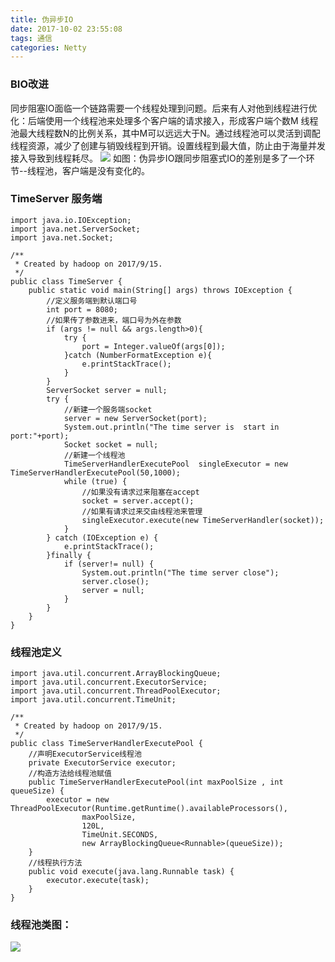 ```yaml
---
title: 伪异步IO
date: 2017-10-02 23:55:08
tags: 通信
categories: Netty
---
```

### BIO改进
同步阻塞IO面临一个链路需要一个线程处理到问题。后来有人对他到线程进行优化：后端使用一个线程池来处理多个客户端的请求接入，形成客户端个数M 线程池最大线程数N的比例关系，其中M可以远远大于N。通过线程池可以灵活到调配线程资源，减少了创建与销毁线程到开销。设置线程到最大值，防止由于海量并发接入导致到线程耗尽。
![](https://ww1.sinaimg.cn/large/005Y4715gy1fjk7pn65g3j30p007n0xd.jpg)
如图：伪异步IO跟同步阻塞式IO的差别是多了一个环节--线程池，客户端是没有变化的。

### TimeServer 服务端

```
import java.io.IOException;
import java.net.ServerSocket;
import java.net.Socket;

/**
 * Created by hadoop on 2017/9/15.
 */
public class TimeServer {
    public static void main(String[] args) throws IOException {
        //定义服务端到默认端口号
        int port = 8080;
        //如果传了参数进来，端口号为外在参数
        if (args != null && args.length>0){
            try {
                port = Integer.valueOf(args[0]);
            }catch (NumberFormatException e){
                e.printStackTrace();
            }
        }
        ServerSocket server = null;
        try {
            //新建一个服务端socket
            server = new ServerSocket(port);
            System.out.println("The time server is  start in port:"+port);
            Socket socket = null;
            //新建一个线程池
            TimeServerHandlerExecutePool  singleExecutor = new TimeServerHandlerExecutePool(50,1000);
            while (true) {
                //如果没有请求过来阻塞在accept
                socket = server.accept();
                //如果有请求过来交由线程池来管理
                singleExecutor.execute(new TimeServerHandler(socket));
            }
        } catch (IOException e) {
            e.printStackTrace();
        }finally {
            if (server!= null) {
                System.out.println("The time server close");
                server.close();
                server = null;
            }
        }
    }
}
```
### 线程池定义

```
import java.util.concurrent.ArrayBlockingQueue;
import java.util.concurrent.ExecutorService;
import java.util.concurrent.ThreadPoolExecutor;
import java.util.concurrent.TimeUnit;

/**
 * Created by hadoop on 2017/9/15.
 */
public class TimeServerHandlerExecutePool {
    //声明ExecutorService线程池
    private ExecutorService executor;
    //构造方法给线程池赋值
    public TimeServerHandlerExecutePool(int maxPoolSize , int queueSize) {
        executor = new ThreadPoolExecutor(Runtime.getRuntime().availableProcessors(),
                maxPoolSize,
                120L,
                TimeUnit.SECONDS,
                new ArrayBlockingQueue<Runnable>(queueSize));
    }
    //线程执行方法
    public void execute(java.lang.Runnable task) {
        executor.execute(task);
    }
}
```

### 线程池类图：

![](https://ww1.sinaimg.cn/large/005Y4715gy1fjk8ych9cjj306b096q31.jpg)

